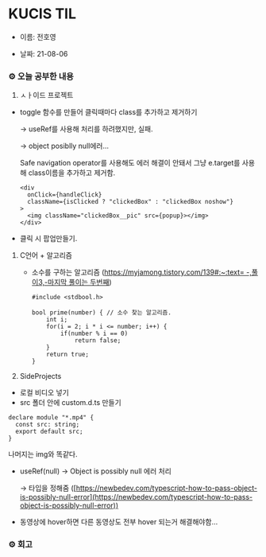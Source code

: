 # KUCIS TIL

- 이름: 전호영

- 날짜: 21-08-06

### ⚙️ 오늘 공부한 내용

1. ㅅㅏ이드 프로젝트

- toggle 함수를 만들어 클릭때마다 class를 추가하고 제거하기

  → useRef를 사용해 처리를 하려했지만, 실패.

  → object posiblly null에러...

  Safe navigation operator를 사용해도 에러 해결이 안돼서 그냥 e.target를 사용해 class이름을 추가하고 제거함.

  ```tsx
  <div
    onClick={handleClick}
    className={isClicked ? "clickedBox" : "clickedBox noshow"}
  >
    <img className="clickedBox__pic" src={popup}></img>
  </div>
  ```

- 클릭 시 팝업만들기.

1. C언어 + 알고리즘

   - 소수를 구하는 알고리즘 ([https://myjamong.tistory.com/139#:~:text= -,풀이3,-마지막 풀이는 두번째](https://myjamong.tistory.com/139#:~:text=%C2%A0-,%ED%92%80%EC%9D%B43,-%EB%A7%88%EC%A7%80%EB%A7%89%20%ED%92%80%EC%9D%B4%EB%8A%94%20%EB%91%90%EB%B2%88%EC%A7%B8))

     ```tsx
     #include <stdbool.h>

     bool prime(number) { // 소수 찾는 알고리즘.
         int i;
         for(i = 2; i * i <= number; i++) {
             if(number % i == 0)
                 return false;
         }
         return true;
     }
     ```

1. SideProjects

- 로컬 비디오 넣기
- src 폴더 안에 custom.d.ts 만들기

```tsx
declare module "*.mp4" {
  const src: string;
  export default src;
}
```

나머지는 img와 똑같다.

- useRef(null) → Object is possibly null 에러 처리

  → 타입을 정해줌 ([https://newbedev.com/typescript-how-to-pass-object-is-possibly-null-error](https://newbedev.com/typescript-how-to-pass-object-is-possibly-null-error))

- 동영상에 hover하면 다른 동영상도 전부 hover 되는거 해결해야함...

### ⚙️ 회고
